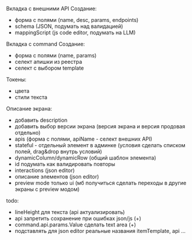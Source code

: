 Вкладка с внешними API
Создание:

- форма с полями (name, desc, params, endpoints)
- schema (JSON, подумать над валидацией)
- mappingScript (js code editor, подумать на LLM)

Вкладка с command
Создание:

- форма с полями (name, params)
- селект апишки из реестра
- селект с выбором template

Токены:

- цвета
- стили текста

Описание экрана:

- добавить description
- добавить выбор версии экрана (версия экрана и версия продовая отдельно)
- apis (форма с полями, apiName - селект внешних API)
- stateful - отдельный элемент в админке (условия сделать списком полей, drag&drop внутрь условий)
- dynamicColumn/dynamicRow (общий шаблон элемента)
- id подумать как валидировать повторы
- interactions (json editor)
- описание элементов (json editor)
- preview mode только ui (мб получиться сделать переходы в другие экраны с preview модом)

todo:

- lineHeight для текста (api актуализировать)
- api запретить сохранение при ошибках json/js (+)
- command.api.params.Value сделать text area (+)
- подставлять для json editor реальные названия itemTemplate, api ...
